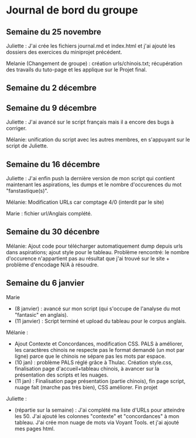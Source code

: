 # Journal de bord du groupe

## Semaine du 25 novembre

Juliette : J'ai crée les fichiers journal.md et index.html et j'ai ajouté les dossiers des exercices du miniprojet précédent. 


Melanie (Changement de groupe) : création urls/chinois.txt; récupération des travails du tuto-page et les applique sur le Projet final.

## Semaine du 2 décembre


## Semaine du 9 décembre

Juliette : J'ai avancé sur le script français mais il a encore des bugs à corriger.  


Mélanie: unification du script avec les autres membres, en s'appuyant sur le script de Juliette.

## Semaine du 16 décembre 

Juliette : J'ai enfin push la dernière version de mon script qui contient maintenant les aspirations, les dumps et le nombre d'occurences du mot "fanstastique(s)".  


Mélanie: Modification URLs car comptage 4/0 (interdit par le site)  


Marie : fichier url/Anglais complété.

## Semaine du 30 décenbre
  
Mélanie: Ajout code pour télécharger automatiquement dump depuis urls dans aspirations; ajout style pour le tableau. Problème rencontré: le nombre d'occurence n'appartient pas au résultat que j'ai trouvé sur le site + problème d'encodage N/A à résoudre.

## Semaine du 6 janvier

Marie 
- (8 janvier) :  avancé sur mon script (qui s'occupe de l'analyse du mot "fantasic" en anglais).   
- (11 janvier) : Script terminé et upload du tableau pour le corpus anglais.

Mélanie : 
- Ajout Contexte et Concordances, modification CSS. PALS à améliorer, les caractères chinois ne respecte pas le format demandé (un mot par ligne) parce que le chinois ne sépare pas les mots par espace.  
- (10 jan) : problème PALS réglé grâce à Thulac. Création style.css, finalisation page d'accueil+tableau chinois, à avancer sur la présentation des scripts et les nuages.  
- (11 jan) : Finalisation page présentation (partie chinois), fin page script, nuage fait (marche pas très bien), CSS améliorer. Fin projet  

Juliette : 
- (répartie sur la semaine) : J'ai complété ma liste d'URLs pour atteindre les 50. J'ai ajouté les colonnes "contexte" et "concordances" à mon tableau. J'ai crée mon nuage de mots via Voyant Tools. et j'ai ajouté mes pages html.

